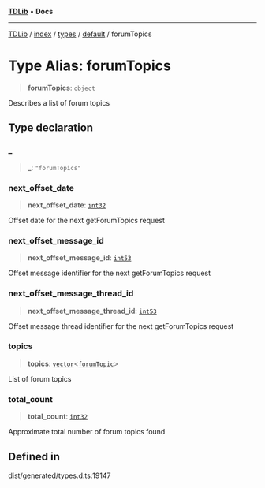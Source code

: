 [**TDLib**](../../../../../../README.md) • **Docs**

***

[TDLib](../../../../../../modules.md) / [index](../../../../../README.md) / [types](../../../README.md) / [default](../README.md) / forumTopics

# Type Alias: forumTopics

> **forumTopics**: `object`

Describes a list of forum topics

## Type declaration

### \_

> **\_**: `"forumTopics"`

### next\_offset\_date

> **next\_offset\_date**: [`int32`](int32.md)

Offset date for the next getForumTopics request

### next\_offset\_message\_id

> **next\_offset\_message\_id**: [`int53`](int53.md)

Offset message identifier for the next getForumTopics request

### next\_offset\_message\_thread\_id

> **next\_offset\_message\_thread\_id**: [`int53`](int53.md)

Offset message thread identifier for the next getForumTopics request

### topics

> **topics**: [`vector`](vector.md)\<[`forumTopic`](forumTopic.md)\>

List of forum topics

### total\_count

> **total\_count**: [`int32`](int32.md)

Approximate total number of forum topics found

## Defined in

dist/generated/types.d.ts:19147
